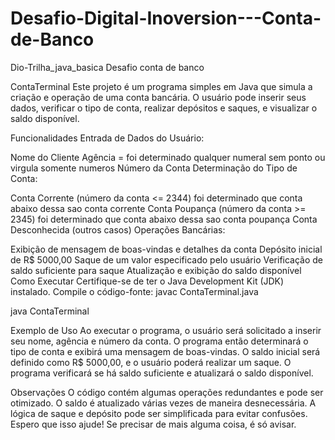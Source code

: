 # Desafio-Digital-Inoversion---Conta-de-Banco
Dio-Trilha_java_basica Desafio conta de banco


ContaTerminal
Este projeto é um programa simples em Java que simula a criação e operação de uma conta bancária. O usuário pode inserir seus dados, verificar o tipo de conta, realizar depósitos e saques, e visualizar o saldo disponível.

Funcionalidades
Entrada de Dados do Usuário:

Nome do Cliente
Agência = foi determinado qualquer numeral sem ponto ou virgula somente numeros
Número da Conta
Determinação do Tipo de Conta:

Conta Corrente (número da conta <= 2344) foi determinado que conta abaixo dessa sao conta corrente
Conta Poupança (número da conta >= 2345) foi determinado que conta abaixo dessa sao conta poupança
Conta Desconhecida (outros casos)
Operações Bancárias:

Exibição de mensagem de boas-vindas e detalhes da conta
Depósito inicial de R$ 5000,00
Saque de um valor especificado pelo usuário
Verificação de saldo suficiente para saque
Atualização e exibição do saldo disponível
Como Executar
Certifique-se de ter o Java Development Kit (JDK) instalado.
Compile o código-fonte:
javac ContaTerminal.java

java ContaTerminal

Exemplo de Uso Ao executar o programa, o usuário será solicitado a inserir seu nome, agência e número da conta. O programa então determinará o tipo de conta e exibirá uma mensagem de boas-vindas. O saldo inicial será definido como R$ 5000,00, e o usuário poderá realizar um saque. O programa verificará se há saldo suficiente e atualizará o saldo disponível.

Observações O código contém algumas operações redundantes e pode ser otimizado. O saldo é atualizado várias vezes de maneira desnecessária. A lógica de saque e depósito pode ser simplificada para evitar confusões. Espero que isso ajude! Se precisar de mais alguma coisa, é só avisar.

